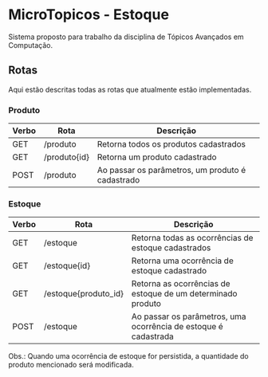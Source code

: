 # MicroTopicos - Estoque

Sistema proposto para trabalho da disciplina de Tópicos Avançados em Computação.

## Rotas

Aqui estão descritas todas as rotas que atualmente estão implementadas.

### Produto
| Verbo | Rota       | Descrição                                        |
|-------|------------|--------------------------------------------------|
|  GET  |/produto    | Retorna todos os produtos cadastrados            |
|  GET  |/produto{id}| Retorna um produto cadastrado                    |
|  POST |/produto    | Ao passar os parâmetros, um produto é cadastrado |

### Estoque
| Verbo | Rota               | Descrição                                        |
|-------|------------        |--------------------------------------------------|
|  GET  |/estoque            | Retorna todas as ocorrências de estoque cadastrados |
|  GET  |/estoque{id}        | Retorna uma ocorrência de estoque cadastrado        |
|  GET  |/estoque{produto_id}| Retorna as ocorrências de estoque de um determinado produto |
|  POST |/estoque            | Ao passar os parâmetros, uma ocorrência de estoque é cadastrada |

Obs.: Quando uma ocorrência de estoque for persistida, a quantidade do produto mencionado será modificada. 